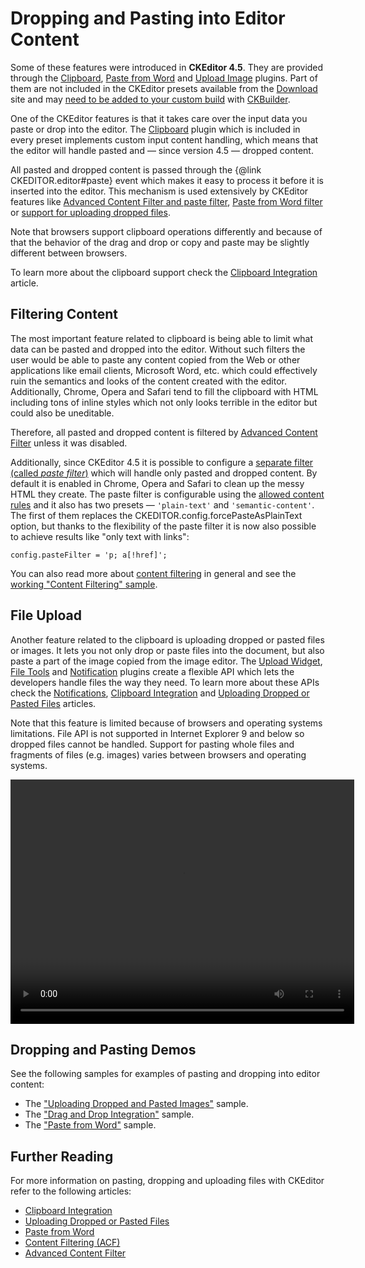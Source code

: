 <!--
Copyright (c) 2003-2017, CKSource - Frederico Knabben. All rights reserved.
For licensing, see LICENSE.md.
-->

# Dropping and Pasting into Editor Content

<p class="requirements">
	Some of these features were introduced in <strong>CKEditor 4.5</strong>. They are provided through the <a href="http://ckeditor.com/addon/clipboard">Clipboard</a>, <a href="http://ckeditor.com/addon/pastefromword">Paste from Word</a> and <a href="http://ckeditor.com/addon/uploadimage">Upload Image</a> plugins. Part of them are not included in the CKEditor presets available from the <a href="http://ckeditor.com/download">Download</a> site and may <a href="#!/guide/dev_plugins">need to be added to your custom build</a> with <a href="http://ckeditor.com/builder">CKBuilder</a>.
</p>

One of the CKEditor features is that it takes care over the input data you paste or drop into the editor. The [Clipboard](http://ckeditor.com/addon/clipboard) plugin which is included in every preset implements custom input content handling, which means that the editor will handle pasted and &mdash; since version 4.5 &mdash; dropped content.

All pasted and dropped content is passed through the {@link CKEDITOR.editor#paste} event which makes it easy to process it before it is inserted into the editor. This mechanism is used extensively by CKEditor features like [Advanced Content Filter and paste filter](#!/guide/dev_drop_paste-section-filtering), [Paste from Word filter](#!/guide/dev_paste_from_word) or [support for uploading dropped files](#!/guide/dev_drop_paste-section-file-upload).

Note that browsers support clipboard operations differently and because of that the behavior of the drag and drop or copy and paste may be slightly different between browsers.

To learn more about the clipboard support check the [Clipboard Integration](#!/guide/dev_clipboard) article.

## Filtering Content

The most important feature related to clipboard is being able to limit what data can be pasted and dropped into the editor. Without such filters the user would be able to paste any content copied from the Web or other applications like email clients, Microsoft Word, etc. which could effectively ruin the semantics and looks of the content created with the editor. Additionally, Chrome, Opera and Safari tend to fill the clipboard with HTML including tons of inline styles which not only looks terrible in the editor but could also be uneditable.

Therefore, all pasted and dropped content is filtered by [Advanced Content Filter](#!/guide/dev_advanced_content_filter) unless it was disabled.

Additionally, since CKEditor 4.5 it is possible to configure a [separate filter (called *paste filter*)](#!/guide/dev_advanced_content_filter-section-filtering-pasted-and-dropped-content) which will handle only pasted and dropped content. By default it is enabled in Chrome, Opera and Safari to clean up the messy HTML they create. The paste filter is configurable using the [allowed content rules](#!/guide/dev_allowed_content_rules) and it also has two presets &mdash; `'plain-text'` and `'semantic-content'`. The first of them replaces the CKEDITOR.config.forcePasteAsPlainText option, but thanks to the flexibility of the paste filter it is now also possible to achieve results like "only text with links":

	config.pasteFilter = 'p; a[!href]';

You can also read more about [content filtering](#!/guide/dev_acf) in general and see the [working "Content Filtering" sample](https://sdk.ckeditor.com/samples/acf.html).

## File Upload

Another feature related to the clipboard is uploading dropped or pasted files or images. It lets you not only drop or paste files into the document, but also paste a part of the image copied from the image editor. The [Upload Widget](http://ckeditor.com/addon/uploadwidget), [File Tools](http://ckeditor.com/addon/filetools) and [Notification](http://ckeditor.com/addon/notification) plugins create a flexible API which lets the developers handle files the way they need. To learn more about these APIs check the [Notifications](#!/guide/dev_notifications), [Clipboard Integration](#!/guide/dev_clipboard) and [Uploading Dropped or Pasted Files](#!/guide/dev_file_upload) articles.

Note that this feature is limited because of browsers and operating systems limitations. File API is not supported in Internet Explorer 9 and below so dropped files cannot be handled. Support for pasting whole files and fragments of files (e.g. images) varies between browsers and operating systems.

<video width="550" height="391" controls>
	<source src="guides/dev_drop_paste/upload.mp4" type="video/mp4" />
</video>

## Dropping and Pasting Demos

See the following samples for examples of pasting and dropping into editor content:

* The ["Uploading Dropped and Pasted Images"](https://sdk.ckeditor.com/samples/fileupload.html#uploading-dropped-and-pasted-images) sample.
* The ["Drag and Drop Integration"](https://sdk.ckeditor.com/samples/draganddrop.html) sample.
* The ["Paste from Word"](https://sdk.ckeditor.com/samples/pastefromword.html) sample.

## Further Reading

For more information on pasting, dropping and uploading files with CKEditor refer to the following articles:

* [Clipboard Integration](#!/guide/dev_clipboard)
* [Uploading Dropped or Pasted Files](#!/guide/dev_file_upload)
* [Paste from Word](#!/guide/dev_paste_from_word)
* [Content Filtering (ACF)](#!/guide/dev_acf)
* [Advanced Content Filter](#!/guide/dev_advanced_content_filter)
